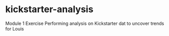 # kickstarter-analysis
Module 1 Exercise Performing analysis on Kickstarter dat to uncover trends for Louis
